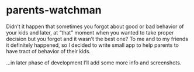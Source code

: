 # parents-watchman

Didn’t it happen that sometimes you forgot about good or bad behavior of your kids and later, at “that” moment when you wanted to take proper decision but you forgot and it wasn’t the best one? To me and to my friends it definitely happened, so I decided to write small app to help parents to have tract of behavior of their kids.

…in later phase of development I’ll add some more info and screenshots.
